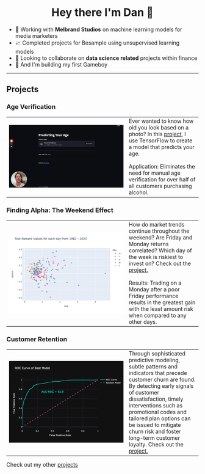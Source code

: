 <h1 align="center">Hey there I'm Dan 👋</h1>

<!--
**danp0kes/danp0kes** is a ✨ _special_ ✨ repository because its `README.md` (this file) appears on your GitHub profile.

Here are some ideas to get you started:
-->

- 🔭 Working with **Melbrand Studios** on machine learning models for media marketers <!--- 🌱 Currently learning **** -->
- 📈 Completed projects for Besample using unsupervised learning models
- 👯 Looking to collaborate on **data science related** projects within finance
- 🤞 And I'm building my first Gameboy

---

<h2 align='left'> Projects </h2>

<h3 align='left'> Age Verification </h3>

<table>
  <tr>
    <td align="center" width="300">
      <a href="https://www.loom.com/share/0479696709ec4e639a444299bf855180" target="_blank">
        <img src="gifs/predict-age.gif" alt="Predict Age Gif" width="300">
      </a>
    </td>
    <td>Ever wanted to know how old you look based on a photo? In this <a href="https://github.com/danp0kes/age-predictor" target="_blank">project</a>, I use TensorFlow to create a model that predicts your age. <br><br>
    Application: Eliminates the need for manual age verification for over half of all customers purchasing alcohol.
    </td>
  </tr>
</table>

<h3 align='left'> Finding Alpha: The Weekend Effect </h3>

<table>
  <tr>
    <td align="center" width="300">
      <a href="https://github.com/danp0kes/monday-effect" target="_blank">
        <img src="gifs/weekend-effect.gif" alt="Weekend Effect Gif" width="300">
      </a>
    </td>
    <td>How do market trends continue throughout the weekend? Are Friday and Monday returns correlated? Which day of the week is riskiest to invest on? Check out the <a href="https://github.com/danp0kes/monday-effect" target="_blank">project.</a> <br><br>
    Results: Trading on a Monday after a poor Friday performance results in the greatest gain with the least amount risk when compared to any other days.
    </td>
  </tr>
</table>

<h3 align='left'> Customer Retention </h3>

<table>
  <tr>
    <td align="center" width="300">
      <a href="https://github.com/danp0kes/triple-ten-projects/tree/main/projects/final-project" target="_blank">
        <img src="gifs/churn.png" alt="Churn" width="300">
      </a>
    </td>
    <td>Through sophisticated predictive modeling, subtle patterns and indicators that precede customer churn are  found. By detecting early signals of customer dissatisfaction, timely interventions such as promotional codes and tailored plan options can be issued to mitigate churn risk and foster long-term customer loyalty. Check out the  <a href="https://github.com/danp0kes/triple-ten-projects/tree/main/projects/final-project" target="_blank">project.</a>
    </td>
  </tr>
</table>

Check out my other [projects](https://github.com/danp0kes/triple-ten-projects)
